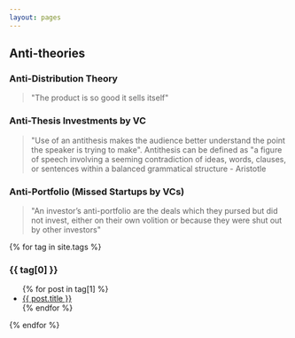 ```yaml
---
layout: pages
---
```


## Anti-theories

### Anti-Distribution Theory 
> "The product is so good it sells itself"

### Anti-Thesis Investments by VC

> "Use of an antithesis makes the audience better understand the point the speaker is trying to make". Antithesis can be defined as "a figure of speech involving a seeming contradiction of ideas, words, clauses, or sentences within a balanced grammatical structure - Aristotle

### Anti-Portfolio (Missed Startups by VCs)

> "An investor’s anti-portfolio are the deals which they pursed but did not invest, either on their own volition or because they were shut out by other investors"


{% for tag in site.tags %}
  <h3>{{ tag[0] }}</h3>
  <ul>
    {% for post in tag[1] %}
      <li><a href="{{ post.url }}">{{ post.title }}</a></li>
    {% endfor %}
  </ul>
{% endfor %}